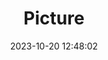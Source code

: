 ---
weight: 1
images:
- /images/edited/176.jpeg
title: Picture
date: 2023-10-20 12:48:02
tags: [luminarneo,work,ILCE7M3,39.0,dog]
---